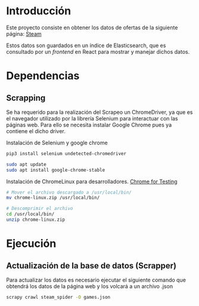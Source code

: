 # Introducción
Este proyecto consiste en obtener los datos de ofertas de la siguiente página: [Steam]('https://store.steampowered.com/search/?specials=1')

Estos datos son guardados en un índice de Elasticsearch, que es consultado por un _frontend_ en React para mostrar y manejar dichos datos.

# Dependencias

## Scrapping
Se ha requerido para la realización del Scrapeo un ChromeDriver, ya que es el navegador utilizado por la librería Selenium para interactuar con las páginas web. Para ello se necesita instalar Google Chrome pues ya contiene el dicho driver.

Instalación de Selenium y google chrome

``` bash
pip3 install selenium undetected-chromedriver

sudo apt update
sudo apt install google-chrome-stable

```
Instalación de ChromeLinux para desarrolladores.
[Chrome for Testing](https://googlechromelabs.github.io/chrome-for-testing/#stable)

``` bash
# Mover el archivo descargado a /usr/local/bin/
mv chrome-linux.zip /usr/local/bin/

# Descomprimir el archivo
cd /usr/local/bin/
unzip chrome-linux.zip
```

# Ejecución

## Actualización de la base de datos (Scrapper)

Para actualizar los datos es necesario ejecutar el siguiente comando que obtendrá los datos de la página web y los volcará a un archivo .json

``` bash
scrapy crawl steam_spider -O games.json
```
